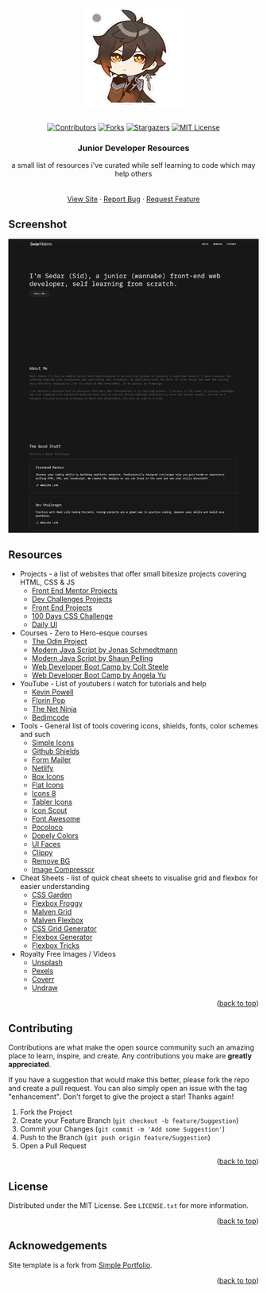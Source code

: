 <a name="readme-top"></a>

<!-- PROJECT LOGO -->
<br />
<div align="center">
    <img src="imgs/200w.gif" alt="Logo">
  </a>
  <br />
  <br />

[![Contributors][contributors-shield]][contributors-url]
[![Forks][forks-shield]][forks-url]
[![Stargazers][stars-shield]][stars-url]
[![MIT License][license-shield]][license-url]

<h3 align="center">Junior Developer Resources</h3>

  <p align="center">
    a small list of resources i've curated while self learning to code which may help others
    <br />
    <br />
    <br />
    <a href="https://sedaryildirim.github.io/junior-developer-resources/">View Site</a>
    ·
    <a href="https://github.com/sedaryildirim/junior-developer-resources/issues">Report Bug</a>
    ·
    <a href="https://github.com/sedaryildirim/junior-developer-resources/issues">Request Feature</a>
  </p>
</div>


<!-- SCREENSHOT -->
## Screenshot
<div align="center">
    <img src="imgs/Screenshot.png" alt="Logo">
</div>

<!-- LIST -->
## Resources

- Projects - a list of websites that offer small bitesize projects covering HTML, CSS & JS
  - [Front End Mentor Projects](https://www.frontendmentor.io/)
  - [Dev Challenges Projects](https://devchallenges.io/) 
  - [Front End Projects](https://www.frontendpractice.com/#projects)
  - [100 Days CSS Challenge](https://100dayscss.com/)
  - [Daily UI](https://www.dailyui.co/)
- Courses - Zero to Hero-esque courses
  - [The Odin Project](https://www.theodinproject.com/home)
  - [Modern Java Script by Jonas Schmedtmann](https://www.udemy.com/course/the-complete-javascript-course/)
  - [Modern Java Script by Shaun Pelling](https://www.udemy.com/course/modern-javascript-from-novice-to-ninja/)
  - [Web Developer Boot Camp by Colt Steele](https://www.udemy.com/course/the-web-developer-bootcamp/)
  - [Web Developer Boot Camp by Angela Yu](https://www.udemy.com/course/the-complete-web-development-bootcamp/)
- YouTube - List of youtubers i watch for tutorials and help
  - [Kevin Powell](https://www.youtube.com/kevinpowell)
  - [Florin Pop](https://www.youtube.com/channel/UCeU-1X402kT-JlLdAitxSMA)
  - [The Net Ninja](https://www.youtube.com/channel/UCW5YeuERMmlnqo4oq8vwUpg)
  - [Bedimcode](https://www.youtube.com/channel/UCgkDs77BoEhMIgRUB4MKrtQ)
- Tools - General list of tools covering icons, shields, fonts, color schemes and such
  - [Simple Icons](https://simpleicons.org/)
  - [Github Shields](https://shields.io/)
  - [Form Mailer](https://formspark.io/)
  - [Netlify](https://www.netlify.com/)
  - [Box Icons](https://boxicons.com/)
  - [Flat Icons](https://www.flaticon.com/)
  - [Icons 8](https://icons8.com/)
  - [Tabler Icons](https://tablericons.com/)
  - [Icon Scout](https://iconscout.com/)
  - [Font Awesome](https://fontawesome.com/)
  - [Pocoloco](https://pocoloco.io/)
  - [Dopely Colors](https://colors.dopely.top/)
  - [UI Faces](https://uifaces.co/)
  - [Clippy](https://bennettfeely.com/clippy/)
  - [Remove BG](https://www.remove.bg/)
  - [Image Compressor](https://imagecompressor.com/)
- Cheat Sheets - list of quick cheat sheets to visualise grid and flexbox for easier understanding
  - [CSS Garden](https://cssgridgarden.com/)
  - [Flexbox Froggy](https://flexboxfroggy.com/)
  - [Malven Grid](https://grid.malven.co/)
  - [Malven Flexbox](https://flexbox.malven.co/)
  - [CSS Grid Generator](https://grid.layoutit.com/)
  - [Flexbox Generator](https://flexbox.help/)
  - [Flexbox Tricks](https://css-tricks.com/snippets/css/a-guide-to-flexbox/)
- Royalty Free Images / Videos
  - [Unsplash](https://unsplash.com/)
  - [Pexels](https://www.pexels.com/)
  - [Coverr](https://coverr.co/)
  - [Undraw](https://undraw.co/)

<p align="right">(<a href="#readme-top">back to top</a>)</p>

<!-- CONTRIBUTING -->
## Contributing

Contributions are what make the open source community such an amazing place to learn, inspire, and create. Any contributions you make are **greatly appreciated**.

If you have a suggestion that would make this better, please fork the repo and create a pull request. You can also simply open an issue with the tag "enhancement".
Don't forget to give the project a star! Thanks again!

1. Fork the Project
2. Create your Feature Branch (`git checkout -b feature/Suggestion`)
3. Commit your Changes (`git commit -m 'Add some Suggestion'`)
4. Push to the Branch (`git push origin feature/Suggestion`)
5. Open a Pull Request

<p align="right">(<a href="#readme-top">back to top</a>)</p>

<!-- LICENSE -->
## License

Distributed under the MIT License. See `LICENSE.txt` for more information.

<p align="right">(<a href="#readme-top">back to top</a>)</p>

<!-- ACKNOWLEDGEMENTS -->
## Acknowedgements

Site template is a fork from  <a href="https://github.com/sssain/simple-portfolio">Simple Portfolio</a>.

<p align="right">(<a href="#readme-top">back to top</a>)</p>


<!-- MARKDOWN LINKS & IMAGES -->
<!-- https://www.markdownguide.org/basic-syntax/#reference-style-links -->
[contributors-shield]: https://img.shields.io/github/contributors/sedaryildirim/junior-developer-resources.svg?style=for-the-badge
[contributors-url]: https://github.com/sedaryildirim/junior-developer-resources/graphs/contributors
[forks-shield]: https://img.shields.io/github/forks/sedaryildirim/junior-developer-resources.svg?style=for-the-badge
[forks-url]: https://github.com/sedaryildirim/junior-developer-resources/network/members
[stars-shield]: https://img.shields.io/github/stars/sedaryildirim/junior-developer-resources.svg?style=for-the-badge
[stars-url]: https://github.com/sedaryildirim/junior-developer-resources/stargazers
[license-shield]: https://img.shields.io/github/license/sedaryildirim/junior-developer-resources.svg?style=for-the-badge
[license-url]: https://github.com/sedaryildirim/junior-developer-resources/blob/main/LICENSE.txt
[product-screenshot]: imgs/screenshot.png
